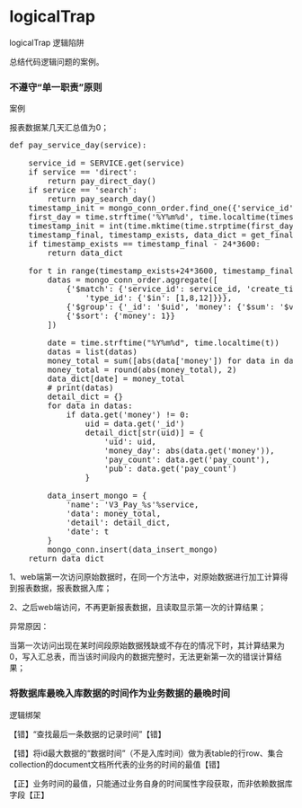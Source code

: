 # logicalTrap

logicalTrap 逻辑陷阱

总结代码逻辑问题的案例。

### 不遵守“单一职责”原则

案例

报表数据某几天汇总值为0；

<pre>
def pay_service_day(service):

    service_id = SERVICE.get(service)
    if service == 'direct':
        return pay_direct_day()
    if service == 'search':
        return pay_search_day()
    timestamp_init = mongo_conn_order.find_one({'service_id': service_id}).get('create_timestamp')
    first_day = time.strftime('%Y%m%d', time.localtime(timestamp_init))
    timestamp_init = int(time.mktime(time.strptime(first_day, '%Y%m%d')))
    timestamp_final, timestamp_exists, data_dict = get_finalData('V3_Pay_%s'%service, timestamp_init)
    if timestamp_exists == timestamp_final - 24*3600:
        return data_dict

    for t in range(timestamp_exists+24*3600, timestamp_final, 24*3600):
        datas = mongo_conn_order.aggregate([
            {'$match': {'service_id': service_id, 'create_timestamp': {'$gte':t, '$lt':t+24*3600}, 
                'type_id': {'$in': [1,8,12]}}},
            {'$group': {'_id': '$uid', 'money': {'$sum': '$val'}, 'pay_count': {'$sum': 1}}},
            {'$sort': {'money': 1}}
        ])

        date = time.strftime("%Y%m%d", time.localtime(t))
        datas = list(datas)
        money_total = sum([abs(data['money']) for data in datas])
        money_total = round(abs(money_total), 2)
        data_dict[date] = money_total
        # print(datas)
        detail_dict = {}
        for data in datas:
            if data.get('money') != 0:
                uid = data.get('_id')
                detail_dict[str(uid)] = {
                    'uid': uid,
                    'money_day': abs(data.get('money')),
                    'pay_count': data.get('pay_count'),
                    'pub': data.get('pay_count')
                }

        data_insert_mongo = {
            'name': 'V3_Pay_%s'%service,
            'data': money_total,
            'detail': detail_dict,
            'date': t
        }
        mongo_conn.insert(data_insert_mongo)
    return data_dict
</pre>

1、web端第一次访问原始数据时，在同一个方法中，对原始数据进行加工计算得到报表数据，报表数据入库；

2、之后web端访问，不再更新报表数据，且读取显示第一次的计算结果；

异常原因：

当第一次访问出现在某时间段原始数据残缺或不存在的情况下时，其计算结果为0，写入汇总表，而当该时间段内的数据完整时，无法更新第一次的错误计算结果；

### 将数据库最晚入库数据的时间作为业务数据的最晚时间 

逻辑绑架

【错】“查找最后一条数据的记录时间”【错】

【错】将id最大数据的“数据时间”（不是入库时间）做为表table的行row、集合collection的document文档所代表的业务的时间的最值【错】

【正】业务时间的最值，只能通过业务自身的时间属性字段获取，而非依赖数据库字段【正】


